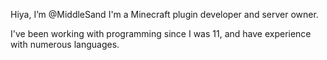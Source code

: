 Hiya, I’m @MiddleSand
I'm a Minecraft plugin developer and server owner.

I've been working with programming since I was 11, and have experience with numerous languages.
